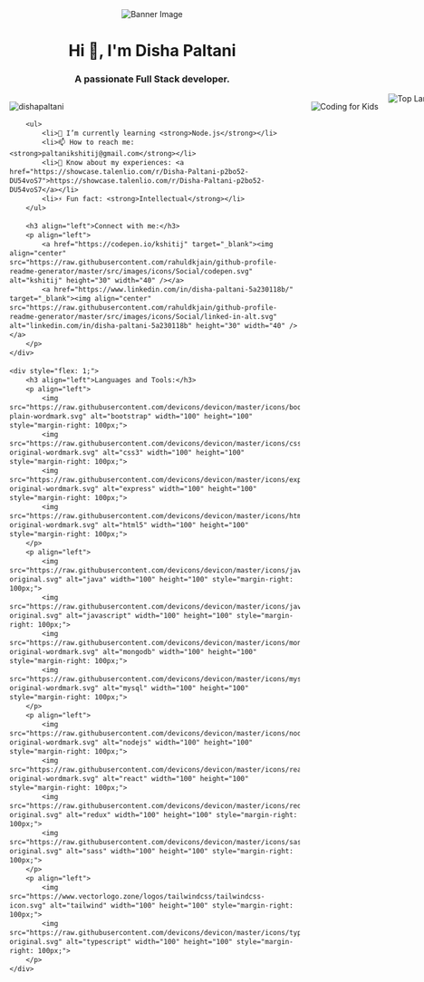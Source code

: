 <div align="center">
    <img src="https://static.vecteezy.com/system/resources/previews/006/362/890/non_2x/programming-and-software-development-web-page-banner-program-code-on-screen-device-software-development-coding-process-concept-vector.jpg" alt="Banner Image">
</div>

<h1 align="center">Hi 👋, I'm Disha Paltani</h1>
<h3 align="center">A passionate Full Stack developer.</h3>

<div style="display: flex; justify-content: space-between;">
    <div style="flex: 1;">
        <p align="left">
            <img src="https://startcoding.co.in/wp-content/uploads/2021/12/coding-for-kids.gif" alt="Coding for Kids" height="200" style="float: right; margin-left: 20px;">
        </p>
        <p align="left">
            <img src="https://komarev.com/ghpvc/?username=dishapaltani&label=Profile%20views&color=0e75b6&style=flat" alt="dishapaltani" />
        </p>

        <ul>
            <li>🌱 I’m currently learning <strong>Node.js</strong></li>
            <li>📫 How to reach me: <strong>paltanikshitij@gmail.com</strong></li>
            <li>📄 Know about my experiences: <a href="https://showcase.talenlio.com/r/Disha-Paltani-p2bo52-DU54voS7">https://showcase.talenlio.com/r/Disha-Paltani-p2bo52-DU54voS7</a></li>
            <li>⚡ Fun fact: <strong>Intellectual</strong></li>
        </ul>

        <h3 align="left">Connect with me:</h3>
        <p align="left">
            <a href="https://codepen.io/kshitij" target="_blank"><img align="center" src="https://raw.githubusercontent.com/rahuldkjain/github-profile-readme-generator/master/src/images/icons/Social/codepen.svg" alt="kshitij" height="30" width="40" /></a>
            <a href="https://www.linkedin.com/in/disha-paltani-5a230118b/" target="_blank"><img align="center" src="https://raw.githubusercontent.com/rahuldkjain/github-profile-readme-generator/master/src/images/icons/Social/linked-in-alt.svg" alt="linkedin.com/in/disha-paltani-5a230118b" height="30" width="40" /></a>
        </p>
    </div>

    <div style="flex: 1;">
        <h3 align="left">Languages and Tools:</h3>
        <p align="left">
            <img src="https://raw.githubusercontent.com/devicons/devicon/master/icons/bootstrap/bootstrap-plain-wordmark.svg" alt="bootstrap" width="100" height="100" style="margin-right: 100px;">
            <img src="https://raw.githubusercontent.com/devicons/devicon/master/icons/css3/css3-original-wordmark.svg" alt="css3" width="100" height="100" style="margin-right: 100px;">
            <img src="https://raw.githubusercontent.com/devicons/devicon/master/icons/express/express-original-wordmark.svg" alt="express" width="100" height="100" style="margin-right: 100px;">
            <img src="https://raw.githubusercontent.com/devicons/devicon/master/icons/html5/html5-original-wordmark.svg" alt="html5" width="100" height="100" style="margin-right: 100px;">
        </p>
        <p align="left">
            <img src="https://raw.githubusercontent.com/devicons/devicon/master/icons/java/java-original.svg" alt="java" width="100" height="100" style="margin-right: 100px;">
            <img src="https://raw.githubusercontent.com/devicons/devicon/master/icons/javascript/javascript-original.svg" alt="javascript" width="100" height="100" style="margin-right: 100px;">
            <img src="https://raw.githubusercontent.com/devicons/devicon/master/icons/mongodb/mongodb-original-wordmark.svg" alt="mongodb" width="100" height="100" style="margin-right: 100px;">
            <img src="https://raw.githubusercontent.com/devicons/devicon/master/icons/mysql/mysql-original-wordmark.svg" alt="mysql" width="100" height="100" style="margin-right: 100px;">
        </p>
        <p align="left">
            <img src="https://raw.githubusercontent.com/devicons/devicon/master/icons/nodejs/nodejs-original-wordmark.svg" alt="nodejs" width="100" height="100" style="margin-right: 100px;">
            <img src="https://raw.githubusercontent.com/devicons/devicon/master/icons/react/react-original-wordmark.svg" alt="react" width="100" height="100" style="margin-right: 100px;">
            <img src="https://raw.githubusercontent.com/devicons/devicon/master/icons/redux/redux-original.svg" alt="redux" width="100" height="100" style="margin-right: 100px;">
            <img src="https://raw.githubusercontent.com/devicons/devicon/master/icons/sass/sass-original.svg" alt="sass" width="100" height="100" style="margin-right: 100px;">
        </p>
        <p align="left">
            <img src="https://www.vectorlogo.zone/logos/tailwindcss/tailwindcss-icon.svg" alt="tailwind" width="100" height="100" style="margin-right: 100px;">
            <img src="https://raw.githubusercontent.com/devicons/devicon/master/icons/typescript/typescript-original.svg" alt="typescript" width="100" height="100" style="margin-right: 100px;">
        </p>
    </div>
</div>

<p>&nbsp;</p>

<div align="center">
    <img src="https://github-readme-stats.vercel.app/api/top-langs?username=dishapaltani&show_icons=true&locale=en&layout=compact" alt="Top Languages" width="300" height="300">
    <img src="https://github-readme-stats.vercel.app/api?username=dishapaltani&show_icons=true&locale=en" alt="GitHub Stats" width="300" height="300" style="margin-left: 100px;">
</div>

<p align="center">
    <img src="https://github-readme-streak-stats.herokuapp.com/?user=dishapaltani&" alt="GitHub Streak" />
</p>
